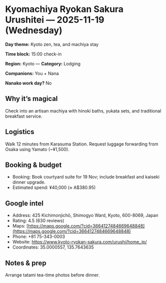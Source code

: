 # Kyomachiya Ryokan Sakura Urushitei — 2025-11-19 (Wednesday)

**Day theme:** Kyoto zen, tea, and machiya stay

**Time block:** 15:00 check-in

**Region:** Kyoto — **Category:** Lodging

**Companions:** You + Nana

**Nanako work day?** No

## Why it’s magical
Check into an artisan machiya with hinoki baths, yukata sets, and traditional breakfast service.

## Logistics
Walk 12 minutes from Karasuma Station. Request luggage forwarding from Osaka using Yamato (~¥1,500).

## Booking & budget
- Booking: Book courtyard suite for 19 Nov; include breakfast and kaiseki dinner upgrade.
- Estimated spend: ¥40,000 (≈ A$380.95)

## Google intel
- Address: 425 Kichimonjichō, Shimogyo Ward, Kyoto, 600-8069, Japan
- Rating: 4.5 (630 reviews)
- Maps: [https://maps.google.com/?cid=3664127484669648848](https://maps.google.com/?cid=3664127484669648848)
- Phone: +81 75-343-0003
- Website: https://www.kyoto-ryokan-sakura.com/urushi/home_jp/
- Coordinates: 35.0000557, 135.7643635

## Notes & prep
Arrange tatami tea-time photos before dinner.
